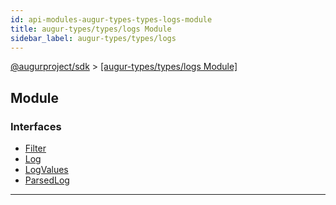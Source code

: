 ```yaml
---
id: api-modules-augur-types-types-logs-module
title: augur-types/types/logs Module
sidebar_label: augur-types/types/logs
---
```


[@augurproject/sdk](api-readme.md) > [[augur-types/types/logs Module]](api-modules-augur-types-types-logs-module.md)

## Module

### Interfaces

* [Filter](api-interfaces-augur-types-types-logs-filter.md)
* [Log](api-interfaces-augur-types-types-logs-log.md)
* [LogValues](api-interfaces-augur-types-types-logs-logvalues.md)
* [ParsedLog](api-interfaces-augur-types-types-logs-parsedlog.md)

---

